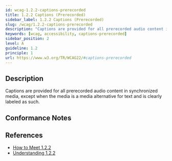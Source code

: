 ```yaml
---
id: wcag-1.2.2-captions-prerecorded
title: 1.2.2 Captions (Prerecorded)
sidebar_label: 1.2.2 Captions (Prerecorded)
slug: /wcag/1.2.2-captions-prerecorded
description: "Captions are provided for all prerecorded audio content in synchronized media, except when the media is a media alternative for text and is clearly labeled as such."
keywords: [wcag, accessibility, captions-prerecorded]
sidebar_position: 2
level: A
guideline: 1.2
principle: 1
url: https://www.w3.org/TR/WCAG22/#captions-prerecorded
---
```


## Description

Captions are provided for all prerecorded audio content in synchronized media, except when the media is a media alternative for text and is clearly labeled as such.

## Conformance Notes

<!-- Add your conformance notes and evaluation here -->

## References

- [How to Meet 1.2.2](https://www.w3.org/WAI/WCAG22/quickref/#captions-prerecorded)
- [Understanding 1.2.2](https://www.w3.org/WAI/WCAG22/Understanding/captions-prerecorded.html)



